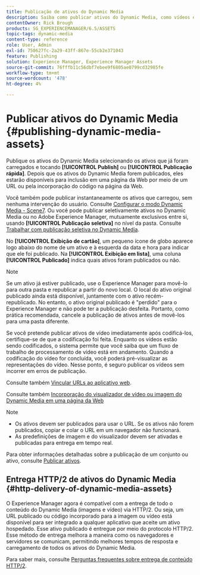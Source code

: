 ```yaml
---
title: Publicação de ativos do Dynamic Media
description: Saiba como publicar ativos do Dynamic Media, como vídeos e imagens, incluindo a entrega HTTP/2 desses ativos.
contentOwner: Rick Brough
products: SG_EXPERIENCEMANAGER/6.5/ASSETS
topic-tags: dynamic-media
content-type: reference
role: User, Admin
exl-id: 750627fc-2a29-43ff-867e-55cb2e371043
feature: Publishing
solution: Experience Manager, Experience Manager Assets
source-git-commit: 76fffb11c56dbf7ebee9f6805ae0799cd32985fe
workflow-type: tm+mt
source-wordcount: '478'
ht-degree: 4%

---
```


# Publicar ativos do Dynamic Media {#publishing-dynamic-media-assets}

Publique os ativos do Dynamic Media selecionando os ativos que já foram carregados e tocando **[!UICONTROL Publish]** ou **[!UICONTROL Publicação rápida]**. Depois que os ativos do Dynamic Media forem publicados, eles estarão disponíveis para inclusão em uma página da Web por meio de um URL ou pela incorporação do código na página da Web.

Você também pode publicar instantaneamente os ativos que carregou, sem nenhuma intervenção do usuário. Consulte [Configurar o modo Dynamic Media - Scene7](config-dms7.md).
Ou você pode publicar seletivamente ativos no Dynamic Media ou no Adobe Experience Manager, mutuamente exclusivos entre si, usando **[!UICONTROL Publicação seletiva]** no nível da pasta. Consulte [Trabalhar com publicação seletiva no Dynamic Media](/help/assets/selective-publishing.md).

No **[!UICONTROL Exibição de cartão]**, um pequeno ícone de globo aparece logo abaixo do nome de um ativo e à esquerda da data e hora para indicar que ele foi publicado. Na **[!UICONTROL Exibição em lista]**, uma coluna **[!UICONTROL Publicado]** indica quais ativos foram publicados ou não.

>[!NOTE]
>
>Se um ativo já estiver publicado, use o Experience Manager para movê-lo para outra pasta e republicar a partir do novo local. O local do ativo original publicado ainda está disponível, juntamente com o ativo recém-republicado. No entanto, o ativo original publicado é &quot;perdido&quot; para o Experience Manager e não pode ter a publicação desfeita. Portanto, como prática recomendada, cancele a publicação de ativos antes de movê-los para uma pasta diferente.

Se você pretende publicar ativos de vídeo imediatamente após codificá-los, certifique-se de que a codificação foi feita. Enquanto os vídeos estão sendo codificados, o sistema permite que você saiba que um fluxo de trabalho de processamento de vídeo está em andamento. Quando a codificação do vídeo for concluída, você poderá pré-visualizar as representações do vídeo. Nesse ponto, é seguro publicar os vídeos sem incorrer em erros de publicação.

Consulte também [Vincular URLs ao aplicativo web](linking-urls-to-yourwebapplication.md).

Consulte também [Incorporação do visualizador de vídeo ou imagem do Dynamic Media em uma página da Web](embed-code.md)

>[!NOTE]
>
>* Os ativos devem ser publicados para usar o URL. Se os ativos não forem publicados, copiar e colar o URL em um navegador não funcionará.
>* As predefinições de imagem e do visualizador devem ser ativadas e publicadas para entrega em tempo real.
>

Para obter informações detalhadas sobre a publicação de um conjunto ou ativo, consulte [Publicar ativos](manage-assets.md).

## Entrega HTTP/2 de ativos do Dynamic Media {#http-delivery-of-dynamic-media-assets}

O Experience Manager agora é compatível com a entrega de todo o conteúdo do Dynamic Media (imagens e vídeo) via HTTP/2. Ou seja, um URL publicado ou código incorporado para a imagem ou vídeo está disponível para ser integrado a qualquer aplicativo que aceite um ativo hospedado. Esse ativo publicado é entregue por meio do protocolo HTTP/2. Esse método de entrega melhora a maneira como os navegadores e servidores se comunicam, permitindo melhores tempos de resposta e carregamento de todos os ativos do Dynamic Media.

Para saber mais, consulte [Perguntas frequentes sobre entrega de conteúdo HTTP/2](/help/sites-administering/scene7-http2faq.md).

